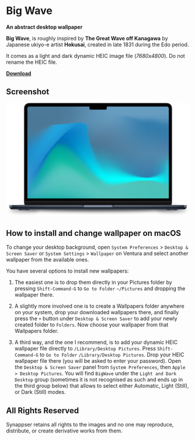 # Big Wave

**An abstract desktop wallpaper**

**Big Wave**, is roughly inspired by **The Great Wave off Kanagawa** by Japanese ukiyo-e artist **Hokusai**, created in late 1831 during the Edo period.

It comes as a light and dark dynamic HEIC image file  (*7680x4800*). Do not rename the HEIC file.

**[Download](https://github.com/synappser/BigWave/releases/download/v1.1/BigWave.heic?raw=true)**

## Screenshot

<img src="./BigWave@2x.png?raw=true" width="526" />

## How to install and change wallpaper on macOS

To change your desktop background, open `System Preferences` > `Desktop & Screen Saver`  or `System Settings` > `Wallpaper` on Ventura and select another wallpaper from the available ones.

You have several options to install new wallpapers:

1. The easiest one is to drop them directly in your Pictures folder by pressing `Shift-Command-G` to `Go to Folder` `~/Pictures` and dropping the wallpaper there.

2. A slightly more involved one is to create a Wallpapers folder anywhere on your system, drop your downloaded wallpapers there, and finally press the `+` button under `Desktop & Screen Saver` to add your newly created folder to `Folders`. Now choose your wallpaper from that Wallpapers folder.

3. A third way, and the one I recommend, is to add your dynamic HEIC wallpaper file directly to `/Library/Desktop Pictures`. Press `Shift-Command-G` to `Go to Folder` `/Library/Desktop Pictures`. Drop your HEIC wallpaper file there (you will be asked to enter your password). Open the `Desktop & Screen Saver` panel from `System Preferences`, then `Apple > Desktop Pictures`. You will find `BigWave` under the `Light and Dark Desktop` group (sometimes it is not recognised as such and ends up in the third group below) that allows to select either Automatic, Light (Still), or Dark (Still) modes.

## All Rights Reserved

Synappser retains all rights to the images and no one may reproduce, distribute, or create derivative works from them.
